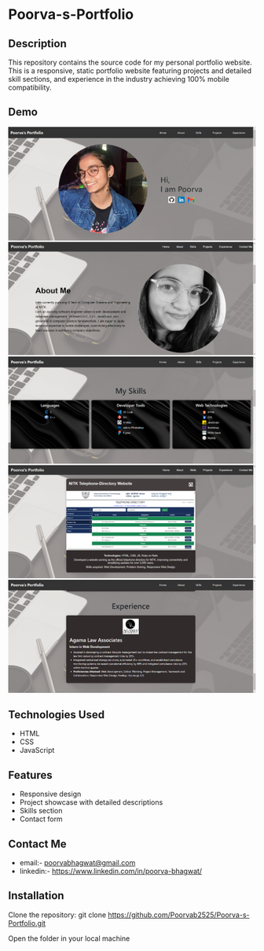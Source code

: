 # Poorva-s-Portfolio

## Description
This repository contains the source code for my personal portfolio website. This is a responsive, static portfolio website featuring projects and detailed skill sections, and experience in the industry achieving 100% mobile compatibility.

## Demo
![Homepage](images/index.png)
![Aboutpage](images/about.png)
![Skillspage](images/skill.png)
![Projectspage](images/project.png)
![Experiencepage](images/exp.png)

## Technologies Used
- HTML
- CSS
- JavaScript

## Features
- Responsive design
- Project showcase with detailed descriptions
- Skills section
- Contact form

## Contact Me
- email:- poorvabhagwat@gmail.com
- linkedin:- https://www.linkedin.com/in/poorva-bhagwat/

## Installation
Clone the repository:
git clone https://github.com/Poorvab2525/Poorva-s-Portfolio.git

Open the folder in your local machine

